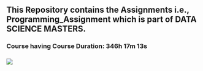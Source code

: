 ## This Repository contains the Assignments i.e., Programming_Assignment which is part of DATA SCIENCE MASTERS.
### Course having Course Duration: 346h 17m 13s
###     <a href="https://courses.ineuron.ai/Data-Science-Masters?bundleId=6187abaa15495237705219ee&mode=neuron" target="_blank"> <img src="https://avatars.githubusercontent.com/u/57482436?v=4"/> </a>

